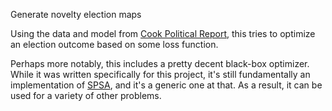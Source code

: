 Generate novelty election maps

Using the data and model from [Cook Political Report](https://cookpolitical.com/swingometer), this tries to optimize an election outcome based on some loss function.

Perhaps more notably, this includes a pretty decent black-box optimizer. While it was written specifically for this project, it's still fundamentally an implementation of [SPSA](https://en.wikipedia.org/wiki/Simultaneous_perturbation_stochastic_approximation), and it's a generic one at that. As a result, it can be used for a variety of other problems.